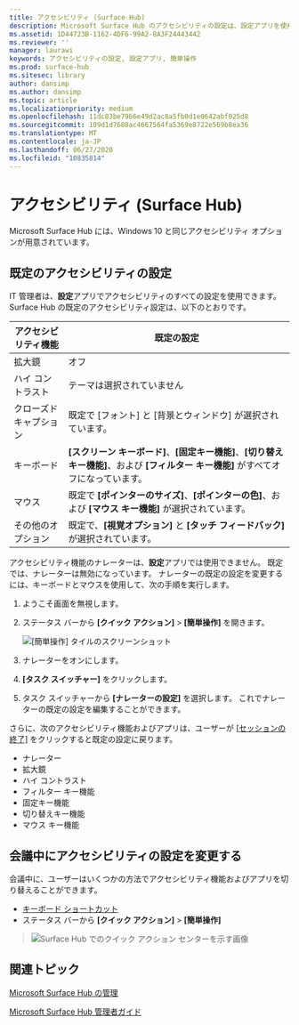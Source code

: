 ```yaml
---
title: アクセシビリティ (Surface Hub)
description: Microsoft Surface Hub のアクセシビリティの設定は、設定アプリを使用して変更できます。 アクセシビリティの設定は、[簡単操作] で確認できます。 Surface Hub には、Windows 10 と同じアクセシビリティ オプションが用意されています。
ms.assetid: 1D44723B-1162-4DF6-99A2-8A3F24443442
ms.reviewer: ''
manager: laurawi
keywords: アクセシビリティの設定, 設定アプリ, 簡単操作
ms.prod: surface-hub
ms.sitesec: library
author: dansimp
ms.author: dansimp
ms.topic: article
ms.localizationpriority: medium
ms.openlocfilehash: 11dc83be7966e49d2ac8a5fb0d1e0642abf025d8
ms.sourcegitcommit: 109d1d7608ac4667564fa5369e8722e569b8ea36
ms.translationtype: MT
ms.contentlocale: ja-JP
ms.lasthandoff: 06/27/2020
ms.locfileid: "10835814"
---
```

# アクセシビリティ (Surface Hub)

Microsoft Surface Hub には、Windows 10 と同じアクセシビリティ オプションが用意されています。


## 既定のアクセシビリティの設定

IT 管理者は、**設定**アプリでアクセシビリティのすべての設定を使用できます。 Surface Hub の既定のアクセシビリティ設定は、以下のとおりです。

| アクセシビリティ機能 | 既定の設定  |
| --------------------- | ----------------- |
| 拡大鏡             | オフ               |
| ハイ コントラスト         | テーマは選択されていません |
| クローズド キャプション       | 既定で [フォント] と [背景とウィンドウ] が選択されています。 |
| キーボード              | **[スクリーン キーボード]**、**[固定キー機能]**、**[切り替えキー機能]**、および **[フィルター キー機能]** がすべてオフになっています。 |
| マウス                 | 既定で **[ポインターのサイズ]**、**[ポインターの色]**、および **[マウス キー機能]** が選択されています。 |
| その他のオプション         | 既定で、**[視覚オプション]** と **[タッチ フィードバック]** が選択されています。 |

アクセシビリティ機能のナレーターは、**設定**アプリでは使用できません。 既定では、ナレーターは無効になっています。 ナレーターの既定の設定を変更するには、キーボードとマウスを使用して、次の手順を実行します。

1. ようこそ画面を無視します。
2. ステータス バーから **[クイック アクション]** > **[簡単操作]** を開きます。

    ![[簡単操作] タイルのスクリーンショット](images/ease-of-access.png)
    
3. ナレーターをオンにします。
4. **[タスク スイッチャー]** をクリックします。
5. タスク スイッチャーから **[ナレーターの設定]** を選択します。 これでナレーターの既定の設定を編集することができます。

さらに、次のアクセシビリティ機能およびアプリは、ユーザーが [[セッションの終了]](finishing-your-surface-hub-meeting.md) をクリックすると既定の設定に戻ります。
- ナレーター
- 拡大鏡
- ハイ コントラスト
- フィルター キー機能
- 固定キー機能
- 切り替えキー機能
- マウス キー機能


## 会議中にアクセシビリティの設定を変更する

会議中に、ユーザーはいくつかの方法でアクセシビリティ機能およびアプリを切り替えることができます。
- [キーボード ショートカット](https://support.microsoft.com/help/13813/windows-10-microsoft-surface-hub-keyboard-shortcuts)
- ステータス バーから **[クイック アクション]** > **[簡単操作]**

> ![Surface Hub でのクイック アクション センターを示す画像](images/sh-quick-action.png)


## 関連トピック

[Microsoft Surface Hub の管理](manage-surface-hub.md)

[Microsoft Surface Hub 管理者ガイド](surface-hub-administrators-guide.md)
